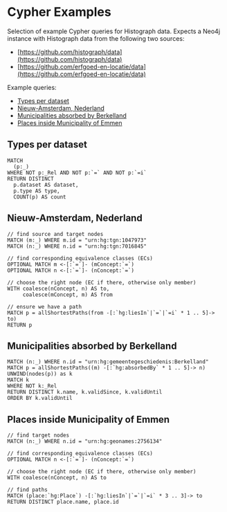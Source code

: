 # Cypher Examples

Selection of example Cypher queries for Histograph data. Expects a Neo4j instance with Histograph data from the following two sources:

- [https://github.com/histograph/data](https://github.com/histograph/data)
- [https://github.com/erfgoed-en-locatie/data](https://github.com/erfgoed-en-locatie/data)

Example queries:

- [Types per dataset](#types-per-dataset)
- [Nieuw-Amsterdam, Nederland](#nieuw-amsterdam-nederland)
- [Municipalities absorbed by Berkelland](#municipalities-absorbed-by-berkelland)
- [Places inside Municipality of Emmen](#places-inside-municipality-of-emmen)

## Types per dataset

```cypher
MATCH
  (p:_)
WHERE NOT p:_Rel AND NOT p:`=` AND NOT p:`=i`
RETURN DISTINCT
  p.dataset AS dataset,
  p.type AS type,
  COUNT(p) AS count
```

## Nieuw-Amsterdam, Nederland

```cypher
// find source and target nodes
MATCH (m:_) WHERE m.id = "urn:hg:tgn:1047973"
MATCH (n:_) WHERE n.id = "urn:hg:tgn:7016845"

// find corresponding equivalence classes (ECs)
OPTIONAL MATCH m <-[:`=`]- (mConcept:`=`)
OPTIONAL MATCH n <-[:`=`]- (nConcept:`=`)

// choose the right node (EC if there, otherwise only member)
WITH coalesce(nConcept, n) AS to,
     coalesce(mConcept, m) AS from

// ensure we have a path
MATCH p = allShortestPaths(from -[:`hg:liesIn`|`=`|`=i` * 1 .. 5]-> to)
RETURN p
```

## Municipalities absorbed by Berkelland

```cypher
MATCH (n:_) WHERE n.id = "urn:hg:gemeentegeschiedenis:Berkelland"
MATCH p = allShortestPaths((m) -[:`hg:absorbedBy` * 1 .. 5]-> n)
UNWIND(nodes(p)) as k
MATCH k
WHERE NOT k:_Rel
RETURN DISTINCT k.name, k.validSince, k.validUntil
ORDER BY k.validUntil
```


## Places inside Municipality of Emmen

```cypher
// find target nodes
MATCH (n:_) WHERE n.id = "urn:hg:geonames:2756134"

// find corresponding equivalence classes (ECs)
OPTIONAL MATCH n <-[:`=`]- (nConcept:`=`)

// choose the right node (EC if there, otherwise only member)
WITH coalesce(nConcept, n) AS to

// find paths
MATCH (place:`hg:Place`) -[:`hg:liesIn`|`=`|`=i` * 3 .. 3]-> to
RETURN DISTINCT place.name, place.id
```
